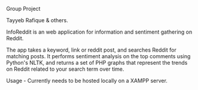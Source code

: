 Group Project

Tayyeb Rafique & others.

InfoReddit is an web application for information and sentiment gathering on Reddit.

The app takes a keyword, link or reddit post, and searches Reddit for matching posts. It performs sentiment analysis on the top comments using Python's NLTK, and returns a set of PHP graphs that represent the trends on Reddit related to your search term over time.

Usage - Currently needs to be hosted locally on a XAMPP server.
